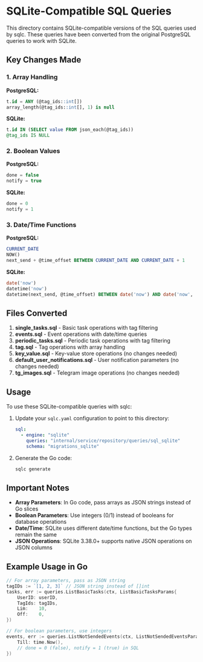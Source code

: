# SQLite-Compatible SQL Queries

This directory contains SQLite-compatible versions of the SQL queries used by sqlc. These queries have been converted from the original PostgreSQL queries to work with SQLite.

## Key Changes Made

### 1. Array Handling
**PostgreSQL:**
```sql
t.id = ANY (@tag_ids::int[])
array_length(@tag_ids::int[], 1) is null
```

**SQLite:**
```sql
t.id IN (SELECT value FROM json_each(@tag_ids))
@tag_ids IS NULL
```

### 2. Boolean Values
**PostgreSQL:**
```sql
done = false
notify = true
```

**SQLite:**
```sql
done = 0
notify = 1
```

### 3. Date/Time Functions
**PostgreSQL:**
```sql
CURRENT_DATE
NOW()
next_send + @time_offset BETWEEN CURRENT_DATE AND CURRENT_DATE + 1
```

**SQLite:**
```sql
date('now')
datetime('now')
datetime(next_send, @time_offset) BETWEEN date('now') AND date('now', '+1 day')
```

## Files Converted

1. **single_tasks.sql** - Basic task operations with tag filtering
2. **events.sql** - Event operations with date/time queries
3. **periodic_tasks.sql** - Periodic task operations with tag filtering
4. **tag.sql** - Tag operations with array handling
5. **key_value.sql** - Key-value store operations (no changes needed)
6. **default_user_notifications.sql** - User notification parameters (no changes needed)
7. **tg_images.sql** - Telegram image operations (no changes needed)

## Usage

To use these SQLite-compatible queries with sqlc:

1. Update your `sqlc.yaml` configuration to point to this directory:
   ```yaml
   sql:
     - engine: "sqlite"
       queries: "internal/service/repository/queries/sql_sqlite"
       schema: "migrations_sqlite"
   ```

2. Generate the Go code:
   ```bash
   sqlc generate
   ```

## Important Notes

- **Array Parameters**: In Go code, pass arrays as JSON strings instead of Go slices
- **Boolean Parameters**: Use integers (0/1) instead of booleans for database operations
- **Date/Time**: SQLite uses different date/time functions, but the Go types remain the same
- **JSON Operations**: SQLite 3.38.0+ supports native JSON operations on JSON columns

## Example Usage in Go

```go
// For array parameters, pass as JSON string
tagIDs := `[1, 2, 3]` // JSON string instead of []int
tasks, err := queries.ListBasicTasks(ctx, ListBasicTasksParams{
    UserID: userID,
    TagIds: tagIDs,
    Lim:    10,
    Off:    0,
})

// For boolean parameters, use integers
events, err := queries.ListNotSendedEvents(ctx, ListNotSendedEventsParams{
    Till: time.Now(),
    // done = 0 (false), notify = 1 (true) in SQL
})
```
